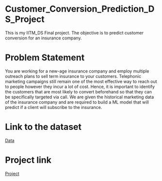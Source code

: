 # Customer_Conversion_Prediction_DS_Project
This is my IITM_DS Final project. The objective is to predict customer conversion for an insurance company.

# Problem Statement
You are working for a new-age insurance company and employ multiple outreach plans to sell term insurance to your customers.
Telephonic marketing campaigns still remain one of the most effective way to reach out to people however they incur a lot of cost.
Hence, it is important to identify the customers that are most likely to convert beforehand so that they can be specifically targeted via call.
We are given the historical marketing data of the insurance company and are required to build a ML model that will predict if a client will subscribe to the insurance.

# Link to the dataset
[Data](https://drive.google.com/file/d/1BJ_Q8Q-kDRisAQyLltBQggeb0QmdWGZy/view?usp=sharing)

# Project link
[Project](https://colab.research.google.com/drive/1nj-o2WR1nkUXb1LttY5H9tXVDJ2lLY9L?usp=sharing)
